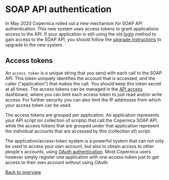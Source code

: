 # SOAP API authentication

In May 2020 Copernica rolled out a new mechanism for SOAP API authentication. 
This new system uses access tokens to grant applications access to the API. If 
your application is still using the old [login](https://www.copernica.com/en/support/apireference/login) 
method to gain access to the SOAP API, you should follow the [upgrade instructions](./soap-api-upgrade-login) 
to upgrade to the new system.

## Access tokens

An `access_token` is a unique string that you send with each call to the SOAP 
API. This token uniquely identifies the account that is accessed, and the caller
("application") that makes the call. You should keep this token secret at all times. 
The access tokens can be managed in the [API access](https://www.copernica.com/en/api) 
dashboard, where you can limit each access token to just read and/or write access.
For further security you can also limit the IP addresses from which your
access token can be used.

The access tokens are grouped per application. An application represents
your API script (or collection of scripts) that call the Copernica SOAP API,
while the access tokens that are grouped _under_ that application represent the
individual accounts that are accessed by this (collection of) script.

The application/access-token system is a powerful system that can not only
be used to access your own account, but also to obtain access to other people's
accounts, using [OAuth authentication](./restv2/rest-oauth). Most Copernica users 
however simply register one application with one access-token just to get access 
to their own account without using OAuth.

[Back to overview](./soap-api-documentation)
